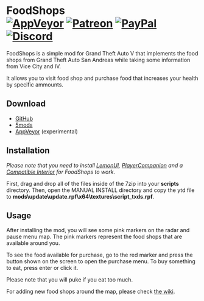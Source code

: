 # FoodShops<br>[![AppVeyor][appveyor-img]][appveyor-url] [![Patreon][patreon-img]][patreon-url] [![PayPal][paypal-img]][paypal-url] [![Discord][discord-img]][discord-url]

FoodShops is a simple mod for Grand Theft Auto V that implements the food shops from Grand Theft Auto San Andreas while taking some information from Vice City and IV.

It allows you to visit food shop and purchase food that increases your health by specific ammounts.

## Download

* [GitHub](https://github.com/justalemon/FoodShops/releases)
* [5mods](https://www.gta5-mods.com/scripts/foodshops)
* [AppVeyor](https://ci.appveyor.com/project/justalemon/foodshops) (experimental)

## Installation

*Please note that you need to install [LemonUI](https://www.gta5-mods.com/tools/lemonui), [PlayerCompanion](https://www.gta5-mods.com/scripts/playercompanion) and a [Compatible Interior](https://github.com/justalemon/FoodShops/wiki/Compatible-Interiors) for FoodShops to work.*

First, drag and drop all of the files inside of the 7zip into your **scripts** directory. Then, open the MANUAL INSTALL directory and copy the ytd file to **mods\update\update.rpf\x64\textures\script_txds.rpf**.

## Usage

After installing the mod, you will see some pink markers on the radar and pause menu map. The pink markers represent the food shops that are available around you.

To see the food available for purchase, go to the red marker and press the button shown on the screen to open the purchase menu. To buy something to eat, press enter or click it.

Please note that you will puke if you eat too much.

For adding new food shops around the map, please check [the wiki](https://github.com/justalemon/FoodShops/wiki).

[appveyor-img]: https://img.shields.io/appveyor/build/justalemon/foodshops?label=appveyor
[appveyor-url]: https://ci.appveyor.com/project/justalemon/foodshops
[patreon-img]: https://img.shields.io/badge/support-patreon-FF424D.svg
[patreon-url]: https://www.patreon.com/lemonchan
[paypal-img]: https://img.shields.io/badge/support-paypal-0079C1.svg
[paypal-url]: https://paypal.me/justalemon
[discord-img]: https://img.shields.io/badge/discord-join-7289DA.svg
[discord-url]: https://discord.gg/Cf6sspj
